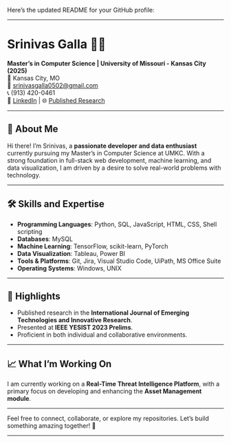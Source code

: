 Here’s the updated README for your GitHub profile:

---

# Srinivas Galla 👨‍💻

**Master’s in Computer Science | University of Missouri - Kansas City (2025)**  
📍 Kansas City, MO  
📧 [srinivasgalla0502@gmail.com](mailto:srinivasgalla0502@gmail.com)  
📞 (913) 420-0461  
🔗 [LinkedIn](https://www.linkedin.com/in/srinivas-galla0502) | 🌐 [Published Research](https://www.jetir.org/view?paper=JETIR2310373)

---

## 👋 About Me

Hi there! I’m Srinivas, a **passionate developer and data enthusiast** currently pursuing my Master’s in Computer Science at UMKC. With a strong foundation in full-stack web development, machine learning, and data visualization, I am driven by a desire to solve real-world problems with technology. 

---

## 🛠️ Skills and Expertise

- **Programming Languages**: Python, SQL, JavaScript, HTML, CSS, Shell scripting  
- **Databases**: MySQL  
- **Machine Learning**: TensorFlow, scikit-learn, PyTorch  
- **Data Visualization**: Tableau, Power BI  
- **Tools & Platforms**: Git, Jira, Visual Studio Code, UiPath, MS Office Suite  
- **Operating Systems**: Windows, UNIX

---

## 🌟 Highlights

- Published research in the **International Journal of Emerging Technologies and Innovative Research**.  
- Presented at **IEEE YESIST 2023 Prelims**.  
- Proficient in both individual and collaborative environments.  

---

## 📈 What I’m Working On

I am currently working on a **Real-Time Threat Intelligence Platform**, with a primary focus on developing and enhancing the **Asset Management module**.

---

Feel free to connect, collaborate, or explore my repositories. Let’s build something amazing together! 🚀

--- 


